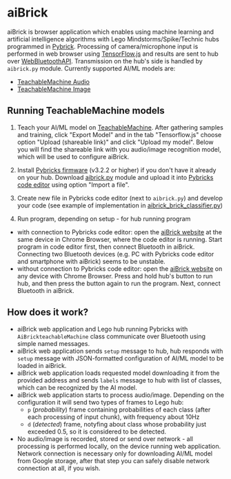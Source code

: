 # aiBrick

aiBrick is browser application which enables using machine learning and artificial intelligence algorithms with Lego Mindstorms/Spike/Technic hubs programmed in [Pybrick](https://pybricks.com/). Processing of camera/microphone input is performed in web browser using [TensorFlow.js](https://www.tensorflow.org/js) and results are sent to hub over [WebBluetoothAPI](https://developer.mozilla.org/en-US/docs/Web/API/Web_Bluetooth_API). Transmission on the hub's side is handled by `aibrick.py` module. Currently supported AI/ML models are:
* [TeachableMachine Audio](https://teachablemachine.withgoogle.com/train/audio)
* [TeachableMachine Image](https://teachablemachine.withgoogle.com/train/image)

## Running TeachableMachine models

1. Teach your AI/ML model on [TeachableMachine](https://teachablemachine.withgoogle.com/). After gathering samples and training, click "Export Model" and in the tab "Tensorflow.js" choose option "Upload (shareable link)" and click "Upload my model". Below you will find the shareable link with you audio/image recognition model, which will be used to configure aiBrick.

2. Install [Pybricks firmware](https://code.pybricks.com/) (v3.2.2 or higher) if you don't have it already on your hub. Download [aibrick.py](aibrick.py) module and upload it into [Pybricks code editor](https://code.pybricks.com/) using option "Import a file".

3. Create new file in Pybricks code editor (next to `aibrick.py`) and develop your code (see example of implementation in [aibrick_brick_classifier.py](aibrick_brick_classifier.py))

4. Run program, depending on setup - for hub running program
* with connection to Pybricks code editor: open the [aiBrick website](https://repkovsky.github.io/aibrick) at the same device in Chrome Browser, where the code editor is running. Start program in code editor first, then connect Bluetooth in aiBrick. Connecting two Bluetooth devices (e.g. PC with Pybricks code editor and smartphone with aiBrick) seems to be unstable.
* without connection to Pybricks code editor: open the [aiBrick website](https://repkovsky.github.io/aibrick) on any device with Chrome Browser. Press and hold hub's button to run hub, and then press the button again to run the program. Next, connect Bluetooth in aiBrick.

## How does it work?

* aiBrick web application and Lego hub running Pybricks with `AiBrickteachableMachine` class communicate over Bluetooth using simple named messages.
* aiBrick web application sends `setup` message to hub, hub responds with `setup` message with JSON-formatted configuration of AI/ML model to be loaded in aiBrick.
* aiBrick web application loads requested model downloading it from the provided address and sends `labels` message to hub with list of classes, which can be recognized by the AI model.
* aiBrick web application starts to process audio/image. Depending on the configuration it will send two types of frames to Lego hub:
  * `p` (_probability_) frame containing probabilities of each class (after each processing of input chunk), with frequency about 10Hz
  * `d` (_detected_) frame, notyfing about class whose probability just exceeded 0.5, so it is considered to be detected.
* No audio/image is recorded, stored or send over network - all processing is performed locally, on the device running web application. Network connection is necessary only for downloading AI/ML model from Google storage, after that step you can safely disable network connection at all, if you wish.
